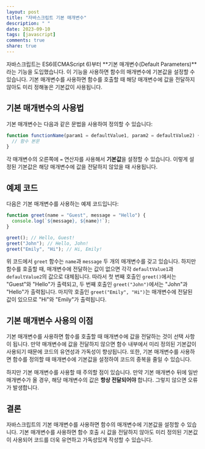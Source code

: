 ```yaml
---
layout: post
title: "자바스크립트 기본 매개변수"
description: " "
date: 2023-09-10
tags: [javascript]
comments: true
share: true
---
```


자바스크립트는 ES6(ECMAScript 6)부터 **기본 매개변수(Default Parameters)**라는 기능을 도입했습니다. 이 기능을 사용하면 함수의 매개변수에 기본값을 설정할 수 있습니다. 기본 매개변수를 사용하면 함수를 호출할 때 해당 매개변수에 값을 전달하지 않아도 미리 정해놓은 기본값이 사용됩니다. 

## 기본 매개변수의 사용법

기본 매개변수는 다음과 같은 문법을 사용하여 정의할 수 있습니다:

```javascript
function functionName(param1 = defaultValue1, param2 = defaultValue2) {
  // 함수 본문
}
```
각 매개변수의 오른쪽에 `=` 연산자를 사용해서 **기본값**을 설정할 수 있습니다. 이렇게 설정된 기본값은 해당 매개변수에 값을 전달하지 않았을 때 사용됩니다.

## 예제 코드

다음은 기본 매개변수를 사용하는 예제 코드입니다:

```javascript
function greet(name = "Guest", message = "Hello") {
  console.log(`${message}, ${name}!`);
}

greet(); // Hello, Guest!
greet("John"); // Hello, John!
greet("Emily", "Hi"); // Hi, Emily!
```

위 코드에서 `greet` 함수는 `name`과 `message` 두 개의 매개변수를 갖고 있습니다. 하지만 함수를 호출할 때, 매개변수에 전달하는 값이 없으면 각각 `defaultValue1`과 `defaultValue2`의 값으로 대체됩니다. 따라서 첫 번째 호출인 `greet()`에서는 "Guest"와 "Hello"가 출력되고, 두 번째 호출인 `greet("John")`에서는 "John"과 "Hello"가 출력됩니다. 마지막 호출인 `greet("Emily", "Hi")`는 매개변수에 전달된 값이 있으므로 "Hi"와 "Emily"가 출력됩니다.

## 기본 매개변수 사용의 이점

기본 매개변수를 사용하면 함수를 호출할 때 매개변수에 값을 전달하는 것이 선택 사항이 됩니다. 만약 매개변수에 값을 전달하지 않으면 함수 내부에서 미리 정의된 기본값이 사용되기 때문에 코드의 유연성과 가독성이 향상됩니다. 또한, 기본 매개변수를 사용하면 함수를 정의할 때 매개변수에 기본값을 설정하여 코드의 중복을 줄일 수 있습니다.

하지만 기본 매개변수를 사용할 때 주의할 점이 있습니다. 만약 기본 매개변수 뒤에 일반 매개변수가 올 경우, 해당 매개변수의 값은 **항상 전달되어야** 합니다. 그렇지 않으면 오류가 발생합니다.

## 결론

자바스크립트의 기본 매개변수를 사용하면 함수의 매개변수에 기본값을 설정할 수 있습니다. 기본 매개변수를 사용하면 함수 호출 시 값을 전달하지 않아도 미리 정의된 기본값이 사용되어 코드를 더욱 유연하고 가독성있게 작성할 수 있습니다.